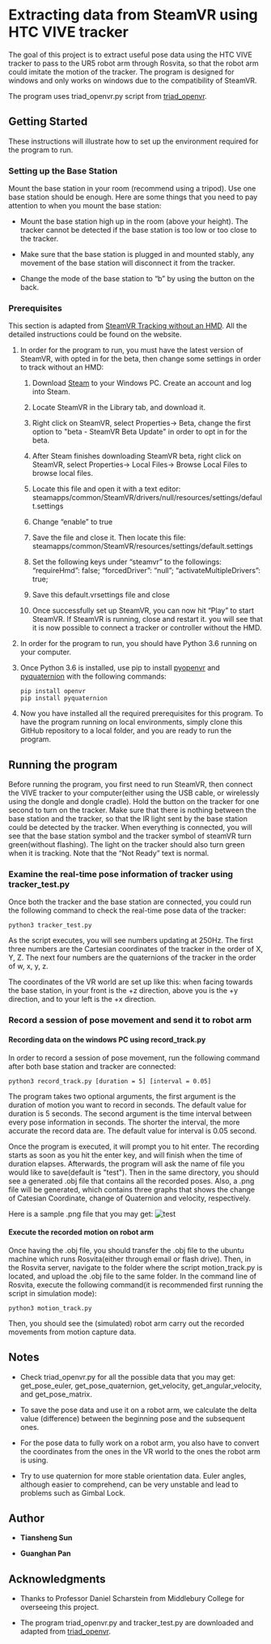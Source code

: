# Extracting data from SteamVR using HTC VIVE tracker

The goal of this project is to extract useful pose data using the HTC VIVE tracker to pass to the UR5 robot arm through Rosvita, so that the robot arm could imitate the motion of the tracker. The program is designed for windows and only works on windows due to the compatibility of SteamVR.

The program uses triad_openvr.py script from [triad_openvr](https://github.com/TriadSemi/triad_openvr).

## Getting Started

These instructions will illustrate how to set up the environment required for the program to run.

### Setting up the Base Station

Mount the base station in your room (recommend using a tripod). Use one base station should be enough. Here are some things that you need to pay attention to when you mount the base station:

- Mount the base station high up in the room (above your height). The tracker cannot be detected if the base station is too low or too close to the tracker.

- Make sure that the base station is plugged in and mounted stably, any movement of the base station will disconnect it from the tracker.

- Change the mode of the base station to “b” by using the button on the back.

### Prerequisites

This section is adapted from [SteamVR Tracking without an HMD](http://help.triadsemi.com/en/articles/836917-steamvr-tracking-without-an-hmd). All the detailed instructions could be found on the website.

1. In order for the program to run, you must have the latest version of SteamVR, with opted in for the beta, then change some settings in order to track without an HMD:

	1. Download [Steam](https://store.steampowered.com/about/) to your Windows PC. Create an account and log into Steam.  
	1. Locate SteamVR in the Library tab, and download it.
	1. Right click on SteamVR, select Properties-> Beta, change the first option to "beta - SteamVR Beta Update" in order to opt in for the beta.
	1. After Steam finishes downloading SteamVR beta, right click on SteamVR, select Properties-> Local Files-> Browse Local Files to browse local files.
	1. Locate this file and open it with a text editor:
			steamapps/common/SteamVR/drivers/null/resources/settings/default.settings
	1. Change “enable” to true

	1. Save the file and close it. Then locate this file:
			steamapps/common/SteamVR/resources/settings/default.settings

	1. Set the following keys under “steamvr” to the followings:
			“requireHmd”: false;
			“forcedDriver”: “null”;
			“activateMultipleDrivers”: true;
	1. Save this default.vrsettings file and close
	1. Once successfully set up SteamVR, you can now hit “Play” to start SteamVR. If SteamVR is running, close and restart it. you will see that it is now possible to connect a tracker or controller without the HMD.

2. In order for the program to run, you should have Python 3.6 running on your computer.

3. Once Python 3.6 is installed, use pip to install [pyopenvr](https://github.com/cmbruns/pyopenvr) and [pyquaternion](http://kieranwynn.github.io/pyquaternion/) with the following commands:

	```
	pip install openvr
	pip install pyquaternion
	```

4. Now you have installed all the required prerequisites for this program. To have the program running on local environments, simply clone this GitHub repository to a local folder, and you are ready to run the program.

## Running the program

Before running the program, you first need to run SteamVR, then connect the VIVE tracker to your computer(either using the USB cable, or wirelessly using the dongle and dongle cradle). Hold the button on the tracker for one second to turn on the tracker. Make sure that there is nothing between the base station and the tracker, so that the IR light sent by the base station could be detected by the tracker. When everything is connected, you will see that the base station symbol and the tracker symbol of steamVR turn green(without flashing). The light on the tracker should also turn green when it is tracking. Note that the “Not Ready” text is normal.

### Examine the real-time pose information of tracker using tracker_test.py

Once both the tracker and the base station are connected, you could run the following command to check the real-time pose data of the tracker:

```
python3 tracker_test.py
```

As the script executes, you will see numbers updating at 250Hz. The first three numbers are the Cartesian coordinates of the tracker in the order of X, Y, Z. The next four numbers are the quaternions of the tracker in the order of w, x, y, z.

The coordinates of the VR world are set up like this: when facing towards the base station, in your front is the +z direction, above you is the +y direction, and to your left is the +x direction.

### Record a session of pose movement and send it to robot arm

#### Recording data on the windows PC using record_track.py

In order to record a session of pose movement, run the following command after both base station and tracker are connected:

```
python3 record_track.py [duration = 5] [interval = 0.05]
```

The program takes two optional arguments, the first argument is the duration of motion you want to record in seconds. The default value for duration is 5 seconds. The second argument is the time interval between every pose information in seconds. The shorter the interval, the more accurate the record data are. The default value for interval is 0.05 second.

Once the program is executed, it will prompt you to hit enter. The recording starts as soon as you hit the enter key, and will finish when the time of duration elapses. Afterwards, the program will ask the name of file you would like to save(default is "test"). Then in the same directory, you should see a generated .obj file that contains all the recorded poses. Also, a .png file will be generated, which contains three graphs that shows the change of Catesian Coordinate, change of Quaternion and velocity, respectively.

Here is a sample .png file that you may get:
![test](https://user-images.githubusercontent.com/25497706/61661136-6b332b00-ac99-11e9-82f6-07827b5e8a3f.png)


#### Execute the recorded motion on robot arm

Once having the .obj file, you should transfer the .obj file to the ubuntu machine which runs Rosvita(either through email or flash drive). Then, in the Rosvita server, navigate to the folder where the script motion_track.py is located, and upload the .obj file to the same folder. In the command line of Rosvita, execute the following command(it is recommended first running the script in simulation mode):

```
python3 motion_track.py
```

Then, you should see the (simulated) robot arm carry out the recorded movements from motion capture data.

## Notes
- Check triad_openvr.py for all the possible data that you may get: get_pose_euler, get_pose_quaternion, get_velocity, get_angular_velocity, and get_pose_matrix.

- To save the pose data and use it on a robot arm, we calculate the delta value (difference) between the beginning pose and the subsequent ones.

- For the pose data to fully work on a robot arm, you also have to convert the coordinates from the ones in the VR world to the ones the robot arm is using.

- Try to use quaternion for more stable orientation data. Euler angles, although easier to comprehend, can be very unstable and lead to problems such as Gimbal Lock.

## Author

* **Tiansheng Sun**

* **Guanghan Pan**

## Acknowledgments

* Thanks to Professor Daniel Scharstein from Middlebury College for overseeing this project.

* The program triad_openvr.py and tracker_test.py are downloaded and adapted from [triad_openvr](https://github.com/TriadSemi/triad_openvr).
